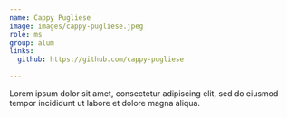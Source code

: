 ```yaml
---
name: Cappy Pugliese
image: images/cappy-pugliese.jpeg
role: ms
group: alum
links:
  github: https://github.com/cappy-pugliese
  
---
```


Lorem ipsum dolor sit amet, consectetur adipiscing elit, sed do eiusmod tempor incididunt ut labore et dolore magna aliqua.
